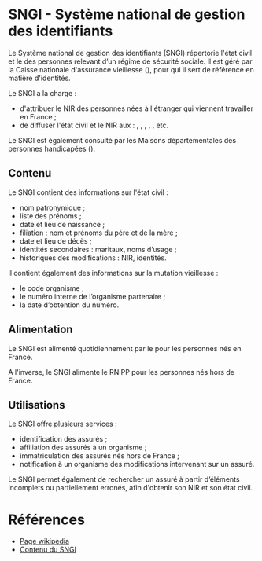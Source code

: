 # SNGI - Système national de gestion des identifiants
<!-- SPDX-License-Identifier: MPL-2.0 -->

Le Système national de gestion des identifiants (SNGI) répertorie l'état civil et le <link-previewer href="NIR.html" text="NIR" preview-title="NIR - Numéro de sécurité sociale" preview-text="Le numéro d'inscription au répertoire (NIR) est le numéro d'inscription au répertoire national d'identification des personnes physiquesRNIPP." /> des personnes relevant d’un régime de sécurité sociale. 
Il est géré par la Caisse nationale d'assurance vieillesse (<link-previewer href="Cnav.html" text="CNAV" preview-title="Cnav - Caisse nationale d'assurance vieillesse" preview-text="La Caisse nationale d'assurance vieillesse (Cnav) gère la retraite des salariés, hors secteur agricole et hors fonction publique." />), pour qui il sert de référence en matière d'identités.

Le SNGI a la charge :
- d'attribuer le NIR des personnes nées à l'étranger qui viennent travailler en France ;
- de diffuser l'état civil et le NIR aux <link-previewer href="OPS.html" text="organismes de protection sociale" preview-title="OPS - Organisme de protection sociale " preview-text="Aucune définition détaillée n'existe pour l'instant dans le glossaire. Pour contribuer, référrez-vous au guide de contribution." /> : <link-previewer href="MSA.html" text="MSA" preview-title="MSA - Mutualité sociale agricole" preview-text="La Mutualité sociale agricole (MSA) est le régime de protection sociale obligatoire des personnes salariées et non salariées des professions agricoles." />, <link-previewer href="Cnaf.html" text="CNAF" preview-title="CNAF - Caisse nationale des allocations familiales" preview-text="La Caisse nationale des allocations familiales (CNAF) forme la branche « famille » de la Sécurité sociale française, qu'elle gère au travers le réseau formé par les 102 caisses d'allocations familiales (CAF) réparties sur tout le territoire." />, <link-previewer href="Cnam.html" text="CNAM" preview-title="CNAM - Caisse nationale de l’assurance maladie" preview-text="La Caisse nationale de l’assurance maladie est la « tête de réseau » opérationnelle du régime d’assurance maladie obligatoire en France. " />, <link-previewer href="retraite_complementaire_salaries.html" text="AGIRC-ARRCO" preview-title="Retraite complémentaire des salariés " preview-text="La retraite complémentaire des salariés est une retraite qui complète la retraite de base de la CNAV." />, <link-previewer href="CFE.html" text="CFE" preview-title="CFE - Caisse des Français de l'étranger " preview-text="La Caisse des Français de l’étranger (CFE) est une caisse de Sécurité sociale à adhésion volontaire." />, etc. 

Le SNGI est également consulté par les Maisons départementales des personnes handicapées (<link-previewer href="MDPH.html" text="MDPH" preview-title="MDPH - Maison Départementale des Personnes Handicapées " preview-text="Les Maisons départementales des personnes handicapées (MDPH) furent créées par la loi n° 2005-102 du 11 février 2005."/>). 

## Contenu

Le SNGI contient des informations sur l'état civil :
- nom patronymique ;
- liste des prénoms ;
- date et lieu de naissance ;
- filiation : nom et prénoms du père et de la mère ;
- date et lieu de décès ;
- identités secondaires : maritaux, noms d’usage ;
- historiques des modifications : NIR, identités.

Il contient également des informations sur la mutation vieillesse : 
- le code organisme ;
- le numéro interne de l’organisme partenaire ;
- la date d’obtention du numéro.

## Alimentation 

Le SNGI est alimenté quotidiennement par le <link-previewer href="RNIPP.html" text="RNIPP" preview-title="RNIPP - Répertoire national d'identification des personnes physiques" preview-text="Le répertoire national d'identification des personnes physiques (RNIPP) est un répertoire français, tenu par l'Insee depuis 1946. " /> pour les personnes nés en France.

A l'inverse, le SNGI alimente le RNIPP pour les personnes nés hors de France.

## Utilisations

Le SNGI offre plusieurs services :
- identification des assurés ;
- affiliation des assurés à un organisme ;
- immatriculation des assurés nés hors de France ;
- notification à un organisme des modifications intervenant sur un assuré.

Le SNGI permet également de rechercher un assuré à partir d’éléments incomplets ou partiellement erronés, afin d'obtenir son NIR et son état civil.

# Références

- [Page wikipedia](https://fr.wikipedia.org/wiki/Syst%C3%A8me_national_de_gestion_des_identifiants) 
- [Contenu du SNGI](http://www.identito-vigilance.org/JNIV2009/Presentations_files/JNIV2009-cnf2.pdf#page=10)
